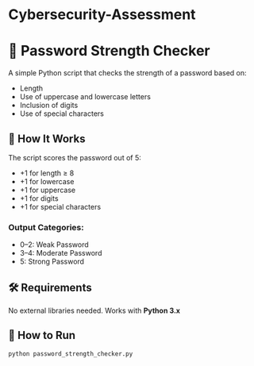 # Cybersecurity-Assessment
# 🔐 Password Strength Checker

A simple Python script that checks the strength of a password based on:
- Length
- Use of uppercase and lowercase letters
- Inclusion of digits
- Use of special characters

## 🚀 How It Works

The script scores the password out of 5:
- +1 for length ≥ 8
- +1 for lowercase
- +1 for uppercase
- +1 for digits
- +1 for special characters

### Output Categories:
- 0–2: Weak Password
- 3–4: Moderate Password
- 5: Strong Password


## 🛠 Requirements

No external libraries needed. Works with **Python 3.x**

## 📝 How to Run

```bash
python password_strength_checker.py

